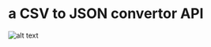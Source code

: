 # a CSV to JSON convertor API

![alt text](https://github.com/chahatmb/csv-to-json/blob/main/age-distribution-table.png?raw=true)
